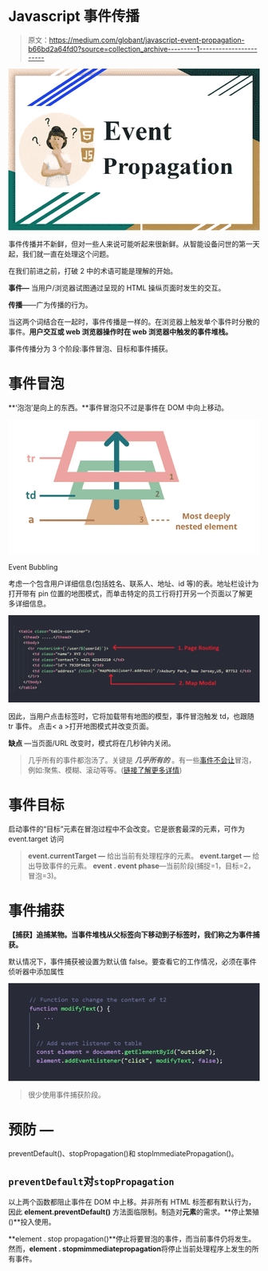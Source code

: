 # Javascript 事件传播

> 原文：<https://medium.com/globant/javascript-event-propagation-b66bd2a64fd0?source=collection_archive---------1----------------------->

![](img/ff0a8fb07be69f4694afc3dbcb7f76e9.png)

事件传播并不新鲜，但对一些人来说可能听起来很新鲜。从智能设备问世的第一天起，我们就一直在处理这个问题。

在我们前进之前，打破 2 中的术语可能是理解的开始。

**事件—** 当用户/浏览器试图通过呈现的 HTML 操纵页面时发生的交互。

**传播**——广为传播的行为。

当这两个词结合在一起时，事件传播是一样的。在浏览器上触发单个事件时分散的事件。**用户交互或 web 浏览器操作时在 web 浏览器中触发的事件堆栈。**

事件传播分为 3 个阶段:事件冒泡、目标和事件捕获。

# **事件冒泡**

**‘泡泡’是向上的东西。**事件冒泡只不过是事件在 DOM 中向上移动。

![](img/9801c3afcf09bd761d7658ed7a3b8626.png)

Event Bubbling

考虑一个包含用户详细信息(包括姓名、联系人、地址、id 等)的表。地址栏设计为打开带有 pin 位置的地图模式，而单击特定的员工行将打开另一个页面以了解更多详细信息。

![](img/2887fb449757dbf379616dc7b884b1b2.png)

因此，当用户点击标签时，它将加载带有地图的模型，事件冒泡触发 td，也跟随 tr 事件。
点击< a >打开地图模式并改变页面。

**缺点** —当页面/URL 改变时，模式将在几秒钟内关闭。

> 几乎所有的事件都泡汤了。关键是 ***几乎所有的*** 。有一些[事件不会让](https://en.wikipedia.org/wiki/DOM_events#Events)冒泡，例如:聚焦、模糊、滚动等等。([链接了解更多详情](https://en.wikipedia.org/wiki/DOM_events#Events))

# 事件目标

启动事件的“目标”元素在冒泡过程中不会改变。它是嵌套最深的元素，可作为 event.target 访问

> **event.currentTarget —** 给出当前有处理程序的元素。 **event.target —** 给出导致事件的元素。
> **event . event phase**—当前阶段(捕捉=1，目标=2，冒泡=3)。

# 事件捕获

**【捕获】追捕某物。当事件堆栈从父标签向下移动到子标签时，我们称之为事件捕获。**

默认情况下，事件捕获被设置为默认值 false。要查看它的工作情况，必须在事件侦听器中添加属性

![](img/3c126a364299baf5be972d6415959a7b.png)

> 很少使用事件捕获阶段。

# **预防** —

preventDefault()、stopPropagation()和 stopImmediatePropagation()。

## `preventDefault`对`stopPropagation`

以上两个函数都阻止事件在 DOM 中上移。并非所有 HTML 标签都有默认行为，因此 **element.preventDefault()** 方法面临限制。制造对**元素**的需求。**停止繁殖()**投入使用。

**element . stop propagation()**停止将要冒泡的事件，而当前事件仍将发生。然而，**element . stopmimmediatepropagation**将停止当前处理程序上发生的所有事件。